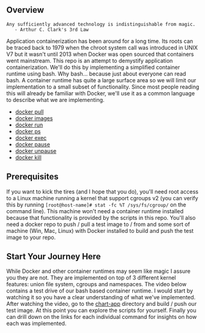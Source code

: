 ## Overview 
```
Any sufficiently advanced technology is indistinguishable from magic.
   - Arthur C. Clark's 3rd Law
```

Application containerization has been around for a long time.  Its roots can be traced back to 1979 when the chroot system call was introduced in UNIX V7 but it wasn't until 2013 when Docker was open sourced that containers went mainstream. This repo is an attempt to demystify application containerization.  We'll do this by implementing a simplified container runtime using bash.  Why bash... because just about everyone can read bash.  A container runtime has quite a large surface area so we will limit our implementation to a small subset of functionality. Since most people reading this will already be familiar with Docker, we'll use it as a common language to describe what we are implementing.

* [docker pull](/details/docker-pull/README.md)
* [docker images](/details/docker-images/README.md)
* [docker run](/details/docker-run/README.md)
* [docker ps](/details/docker-ps/README.md)
* [docker exec](/details/docker-exec/README.md)
* [docker pause](/details/docker-pause/README.md)
* [docker unpause](/details/docker-unpause/README.md)
* [docker kill](/details/docker-kill/README.md)
 
## Prerequisites
If you want to kick the tires (and I hope that you do), you'll need root access to a Linux machine running a kernel that support cgroups v2 (you can verify this by running `[root@host-name]# stat -fc %T /sys/fs/cgroup/` on the command line). This machine won't need a container runtime installed because that functionality is provided by the scripts in this repo. You'll also need a docker repo to push / pull a test image to / from and some sort of machine (Win, Mac, Linux) with Docker installed to build and push the test image to your repo.

## Start Your Journey Here
While Docker and other container runtimes may seem like magic I assure you they are not.  They are implemented on top of 3 different kernel features: union file system, cgroups and namespaces. The video below contains a test drive of our bash based container runtime.  I would start by watching it so you have a clear understanding of what we've implemented. After watching the video, go to the [chart-app](/chart-app/README.md) directory and build / push our test image.  At this point you can explore the scripts for yourself.  Finally you can drill down on the links for each individual command for insights on how each was implemented.
